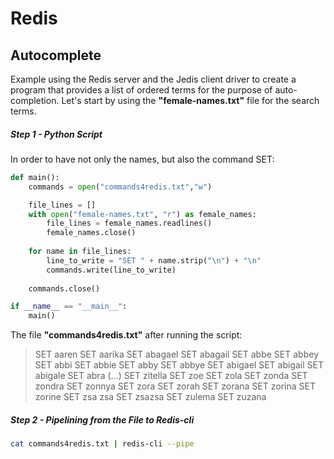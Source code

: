 # Redis



## Autocomplete

Example using the Redis server and the Jedis client driver to create a program that provides a list of ordered terms for the purpose of auto-completion. Let's start by using the **"female-names.txt"** file for the search terms.



##### Step 1 - Python Script

In order to have not only the names, but also the command SET:

```python
def main():
    commands = open("commands4redis.txt","w") 

    file_lines = []
    with open("female-names.txt", "r") as female_names:
        file_lines = female_names.readlines()
        female_names.close()
    
    for name in file_lines:
        line_to_write = "SET " + name.strip("\n") + "\n"
        commands.write(line_to_write)
    
    commands.close()

if __name__ == "__main__":
    main()
```



The file **"commands4redis.txt"** after running the script:

> SET aaren
> SET aarika
> SET abagael
> SET abagail
> SET abbe
> SET abbey
> SET abbi
> SET abbie
> SET abby
> SET abbye
> SET abigael
> SET abigail
> SET abigale
> SET abra
> (...)
> SET zitella
> SET zoe
> SET zola
> SET zonda
> SET zondra
> SET zonnya
> SET zora
> SET zorah
> SET zorana
> SET zorina
> SET zorine
> SET zsa zsa
> SET zsazsa
> SET zulema
> SET zuzana



##### Step 2 - Pipelining from the File to Redis-cli

```bash
cat commands4redis.txt | redis-cli --pipe 
```